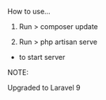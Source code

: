 How to use...

1. Run > composer update

2. Run > php artisan serve 
- to start server

NOTE:

Upgraded to Laravel 9
